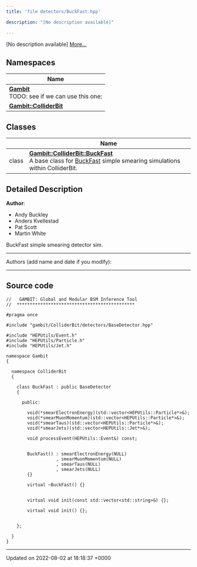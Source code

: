 ```yaml
---
title: 'file detectors/BuckFast.hpp'

description: "[No description available]"

---
```







[No description available] [More...](#detailed-description)

## Namespaces

| Name           |
| -------------- |
| **[Gambit](/documentation/code/main/namespaces/namespacegambit/)** <br>TODO: see if we can use this one:  |
| **[Gambit::ColliderBit](/documentation/code/main/namespaces/namespacegambit_1_1colliderbit/)**  |

## Classes

|                | Name           |
| -------------- | -------------- |
| class | **[Gambit::ColliderBit::BuckFast](/documentation/code/main/classes/classgambit_1_1colliderbit_1_1buckfast/)** <br>A base class for [BuckFast]() simple smearing simulations within ColliderBit.  |

## Detailed Description


**Author**: 

  * Andy Buckley 
  * Anders Kvellestad 
  * Pat Scott 
  * Martin White


BuckFast simple smearing detector sim.



------------------

Authors (add name and date if you modify):



------------------




## Source code

```
//   GAMBIT: Global and Modular BSM Inference Tool
//  *********************************************

#pragma once

#include "gambit/ColliderBit/detectors/BaseDetector.hpp"

#include "HEPUtils/Event.h"
#include "HEPUtils/Particle.h"
#include "HEPUtils/Jet.h"

namespace Gambit
{

  namespace ColliderBit
  {

    class BuckFast : public BaseDetector
    {

      public:

        void(*smearElectronEnergy)(std::vector<HEPUtils::Particle*>&);
        void(*smearMuonMomentum)(std::vector<HEPUtils::Particle*>&);
        void(*smearTaus)(std::vector<HEPUtils::Particle*>&);
        void(*smearJets)(std::vector<HEPUtils::Jet*>&);

        void processEvent(HEPUtils::Event&) const;


        BuckFast() : smearElectronEnergy(NULL)
                   , smearMuonMomentum(NULL)
                   , smearTaus(NULL)
                   , smearJets(NULL)
        {}

        virtual ~BuckFast() {}


        virtual void init(const std::vector<std::string>&) {};

        virtual void init() {};


    };

  }
}
```


-------------------------------

Updated on 2022-08-02 at 18:18:37 +0000

